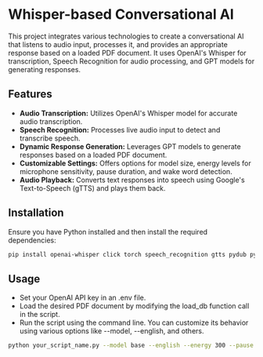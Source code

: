 # Whisper-based Conversational AI

This project integrates various technologies to create a conversational AI that listens to audio input, processes it, and provides an appropriate response based on a loaded PDF document. It uses OpenAI's Whisper for transcription, Speech Recognition for audio processing, and GPT models for generating responses.

## Features

- **Audio Transcription:** Utilizes OpenAI's Whisper model for accurate audio transcription.
- **Speech Recognition:** Processes live audio input to detect and transcribe speech.
- **Dynamic Response Generation:** Leverages GPT models to generate responses based on a loaded PDF document.
- **Customizable Settings:** Offers options for model size, energy levels for microphone sensitivity, pause duration, and wake word detection.
- **Audio Playback:** Converts text responses into speech using Google's Text-to-Speech (gTTS) and plays them back.

## Installation

Ensure you have Python installed and then install the required dependencies:

```bash
pip install openai-whisper click torch speech_recognition gtts pydub python-dotenv langchain docarray pyaudio docarray
```

## Usage

- Set your OpenAI API key in an .env file.
- Load the desired PDF document by modifying the load_db function call in the script.
- Run the script using the command line. You can customize its behavior using various options like --model, --english, and others.

```bash
python your_script_name.py --model base --english --energy 300 --pause 0.8
```
